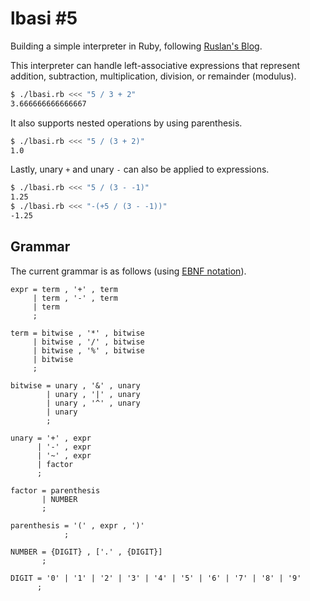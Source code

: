 # lbasi #5

Building a simple interpreter in Ruby, following [Ruslan's Blog](https://ruslanspivak.com/lsbasi-part5/).

This interpreter can handle left-associative expressions that represent addition, subtraction, 
multiplication, division, or remainder (modulus).

```bash
$ ./lbasi.rb <<< "5 / 3 + 2"
3.666666666666667
```

It also supports nested operations by using parenthesis.

```bash
$ ./lbasi.rb <<< "5 / (3 + 2)"
1.0
```

Lastly, unary `+` and unary `-` can also be applied to expressions.

```bash
$ ./lbasi.rb <<< "5 / (3 - -1)"
1.25
$ ./lbasi.rb <<< "-(+5 / (3 - -1))"
-1.25
```

## Grammar

The current grammar is as follows (using [EBNF notation](https://en.wikipedia.org/wiki/Extended_Backus%E2%80%93Naur_form#Examples)).

```
expr = term , '+' , term
     | term , '-' , term
     | term
     ;

term = bitwise , '*' , bitwise
     | bitwise , '/' , bitwise
     | bitwise , '%' , bitwise
     | bitwise
     ;

bitwise = unary , '&' , unary
        | unary , '|' , unary
        | unary , '^' , unary
        | unary
        ;

unary = '+' , expr
      | '-' , expr
      | '~' , expr
      | factor
      ;

factor = parenthesis
       | NUMBER
       ;

parenthesis = '(' , expr , ')'
            ;

NUMBER = {DIGIT} , ['.' , {DIGIT}]
       ;

DIGIT = '0' | '1' | '2' | '3' | '4' | '5' | '6' | '7' | '8' | '9'
      ;
```